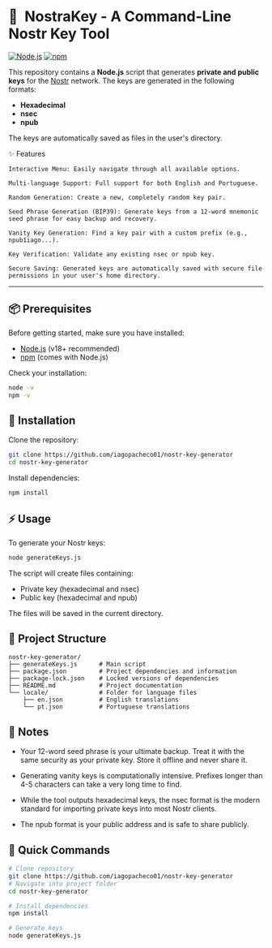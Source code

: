 # 🔑  NostraKey - A Command-Line Nostr Key Tool

[![Node.js](https://img.shields.io/badge/Node.js-v18+-green)](https://nodejs.org/)
[![npm](https://img.shields.io/badge/npm-latest-blue)](https://www.npmjs.com/)

This repository contains a **Node.js** script that generates **private and public keys** for the [Nostr](https://nostr.com/) network.
The keys are generated in the following formats:

- **Hexadecimal**
- **nsec**
- **npub**

The keys are automatically saved as files in the user's directory.

✨ Features

    Interactive Menu: Easily navigate through all available options.

    Multi-language Support: Full support for both English and Portuguese.

    Random Generation: Create a new, completely random key pair.

    Seed Phrase Generation (BIP39): Generate keys from a 12-word mnemonic seed phrase for easy backup and recovery.

    Vanity Key Generation: Find a key pair with a custom prefix (e.g., npub1iago...).

    Key Verification: Validate any existing nsec or npub key.

    Secure Saving: Generated keys are automatically saved with secure file permissions in your user's home directory.

---

## 📦 Prerequisites

Before getting started, make sure you have installed:

- [Node.js](https://nodejs.org/) (v18+ recommended)
- [npm](https://www.npmjs.com/) (comes with Node.js)

Check your installation:

```bash
node -v
npm -v
```

## 🚀 Installation

Clone the repository:

```bash
git clone https://github.com/iagopacheco01/nostr-key-generator
cd nostr-key-generator
```

Install dependencies:

```bash
npm install
```

## ⚡ Usage

To generate your Nostr keys:

```bash
node generateKeys.js
```

The script will create files containing:

- Private key (hexadecimal and nsec)
- Public key (hexadecimal and npub)

The files will be saved in the current directory.

## 📁 Project Structure

```
nostr-key-generator/
├── generateKeys.js      # Main script
├── package.json         # Project dependencies and information
├── package-lock.json    # Locked versions of dependencies
├── README.md            # Project documentation
└── locale/              # Folder for language files
    ├── en.json          # English translations
    └── pt.json          # Portuguese translations
```

## 📝 Notes

- Your 12-word seed phrase is your ultimate backup. Treat it with the same security as your private key. Store it offline and never share it.

- Generating vanity keys is computationally intensive. Prefixes longer than 4-5 characters can take a very long time to find.

- While the tool outputs hexadecimal keys, the nsec format is the modern standard for importing private keys into most Nostr clients.

- The npub format is your public address and is safe to share publicly.

## 📌 Quick Commands

```bash
# Clone repository
git clone https://github.com/iagopacheco01/nostr-key-generator
# Navigate into project folder
cd nostr-key-generator

# Install dependencies
npm install

# Generate keys
node generateKeys.js
```
